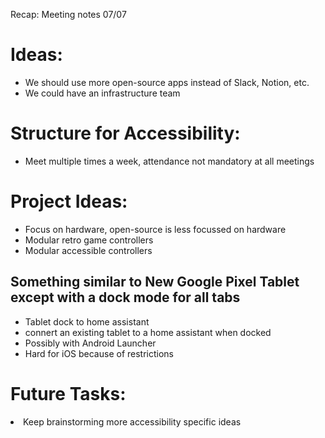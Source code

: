 Recap: Meeting notes 07/07

# Ideas:

<ul>
  <li>
    We should use more open-source apps instead of Slack, Notion, etc.
  </li>
  <li>
    We could have an infrastructure team
  </li>
</ul>


# Structure for Accessibility:
<ul>
  <li>
    Meet multiple times a week, attendance not mandatory at all meetings
  </li>
</ul>


# Project Ideas:

<ul>
  <li>
    Focus on hardware, open-source is less focussed on hardware
  </li>
  <li>
    Modular retro game controllers
  </li>
  <li>
    Modular accessible controllers
  </li>
</ul>

## Something similar to New Google Pixel Tablet except with a dock mode for all tabs 

<ul>
  <li>
    Tablet dock to home assistant
  </li>
  <li>
    connert an existing tablet to a home assistant when docked
  </li>
  <li>
    Possibly with Android Launcher
  </li>
  <li>
    Hard for iOS because of restrictions
  </li>
</ul>

# Future Tasks:
<li> Keep brainstorming more accessibility specific ideas </li>
